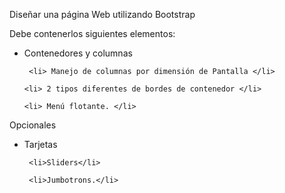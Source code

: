 <p>Diseñar una página Web utilizando Bootstrap<p>

 <p> Debe contenerlos siguientes elementos:<p>
<ul>
     <li>Contenedores y columnas</li>

     <li> Manejo de columnas por dimensión de Pantalla </li>

    <li> 2 tipos diferentes de bordes de contenedor </li>

    <li> Menú flotante. </li>
</ul>
 

<p> Opcionales <p>
<ul>
    <li>Tarjetas</li>

     <li>Sliders</li>

     <li>Jumbotrons.</li>
</ul>